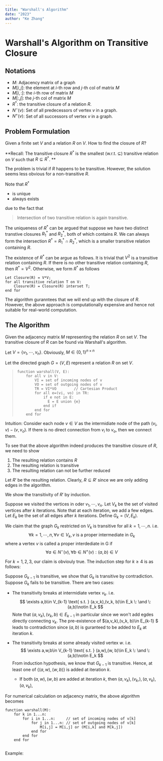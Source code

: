 ```yaml
---
title: "Warshall's Algorithm"
date: "2023"
author: "Ke Zhang"
---
```


# Warshall's Algorithm on Transitive Closure

## Notations

* $M$: Adjacency matrix of a graph
* $M[i,j]$: the element at $i$-th row and $j$-th col of matrix $M$
* $M[i,:]$: the $i$-th row of matrix $M$
* $M[:,j]$: the $j$-th col of matrix $M$
* $R^*$: the transitive closure of a relation $R$.
* $N^-(v)$: Set of all predecessors of vertex $v$ in a graph.
* $N^+(v)$: Set of all successors of vertex $v$ in a graph.

## Problem Formulation

Given a finite set $V$ and a relation $R$ on $V$. How to find the closure of $R$?

**Recall: The transitive closure $R^*$ is the smallest (w.r.t. $\subseteq$) transitive relation on $V$ such that $R\subseteq R^*$. **

The problem is trivial if $R$ happens to be transitive. However, the solution seems less obvious for a non-transitive $R$.

Note that $R^*$ 

* is unique
* always exists

due to the fact that

> Intersection of two transitive relation is again transitive.

The uniqueness of $R^*$ can be argued that suppose we have two distinct transtive closures $R_1^*$ and $R_2^*$, both of which contains $R$. We can always form the intersection $R^*=R_1^*\cap R_2^*$, which is a smaller transitive relation containing $R$.  

The existence of $R^*$ can be argue as follows. It is trivial that $V^2$ is a transitive relation containing $R$. If there is no other transitive relation containing $R$, then $R^*=V^2$. Otherwise, we form $R^*$ as follows

```pseudocode
Let Closure(R) = V*V;
for all transitive relation T on V:
	Closure(R) = Closure(R) interset T;
end for
```

The algorithm guranntees that we will end up with the closure of $R$. However, the above approach is computationally expensive and hence not suitable for real-world computation. 

## The Algorithm

Given the adjacency matrix $M$ representing the relation $R$ on set $V$. The transitive closure of $R$ can be found via Warshall's algorithm. 

Let $V=\{ v_1, \cdots, v_n\}$. Obviously, $M\in\{0,1\}^{n\times n}$

Let the directed graph $G=(V,\,E)$ represent a relation $R$ on set $V$.

> ```pseudocode
> function warshall(V, E):
>     for all v in V:
>         VI = set of incoming nodes of v
>         VO = set of outgoing nodes of v
>         TR = VI*VO		// Cartesian Product
>         for all e=(vi, vo) in TR:
>             if e not in E:
>             	E = E union {e}
>             end if
>         end for
>     end for  
> ```

Intuition: Consider each node $v\in V$ as the intermidiate node of the path $(v_i, v)-(v, v_o)$. If there is no direct connection from $v_i$ to $v_o$, then we connect them.

To see that the above algorithm indeed produces the transitive closure of $R$, we need to show

1. The resulting relation contains $R$
2. The resulting relation is transitive
3. The resulting relation can not be further reduced

Let $R'$ be the resulting relation. Clearly, $R\subseteq R'$ since we are only adding edges in the algorithm.

We show the transitivity of $R'$ by induction. 

Suppose we visited the vertices in oder $v_1,\cdots, v_n$. Let $V_k$ be the set of visited vertices after $k$ iterations. Note that at each iteration, we add a few edges. Let $E_k$ be the set of all edges after $k$ iterations. Define $G_k=(V, \, E_k)$. 

We claim that the graph $G_k$ restricted on $V_k$ is transitive for all $k=1,\cdots, n$. i.e.
$$
\forall k=1,\cdots, n, \, \forall v\in V_k, v \text{ is a proper intermediate in } G_k
$$
where a vertex $v$ is called a proper interdediate in G  if 
$$
\forall a\in N^-(v), \forall b\in N^+(v): (a,b)\in V
$$


For $k=1,2,3$, our claim is obviouly true. The induction step for $k\ge 4$ is as follows:

Suppose $G_{k-1}$ is transitive, we show that $G_k$ is transitive by contradiction. Suppose $G_k$ fails to be transitive. There are two cases:

* The transitivity breaks at intermidiate vertex $v_k$. i.e.
  $$
  \exists a,b\in V_{k-1} \text{ s.t. } 
  (a,v_k),(v_k, b)\in E_k 
  \: \and \:
  (a,b)\notin E_k
  $$
  Note that  $(a,v_k),(v_k, b)\in E_{k-1}$ in particular since we won't add egdes directly connecting $v_k$.  The pre-existence of $(a,v_k),(v_k, b)\in E_{k-1} $ leads to contradiction since $(a,b)$ is guranteed to be added to $E_k$ at iteration $k$.

* The transitivity breaks at some already visited vertex $w$. i.e.
  $$
  \exists a,w,b\in V_{k-1} \text{ s.t. } 
  (a,w),(w, b)\in E_k 
  \: \and \:
  (a,b)\notin E_k
  $$
  From induction hypothesis, we know that $G_{k-1}$ is transitive. Hence, at least one of $\{(a,w),(w, b)\}$ is added at iteration $k$. 

  * If both $(a,w),(w, b)$ are added at iteration $k$, then $(a,v_k),\, (v_k, ),\, (a,v_k),\, (a,v_k),\,$



For numerical calculation on adjacency matrix, the above algorithm becomes

```pseudocode
function warshall(M):
    for k in 1...n:			
        for i in 1...n:		// set of incoming nodes of v[k]
        	for j in 1...n:	// set of outgoing nodes of v[k]
            	M[i,j] = M[i,j] or (M[i,k] and M[k,j])
            end for
        end for
    end for
  
```



Example:

